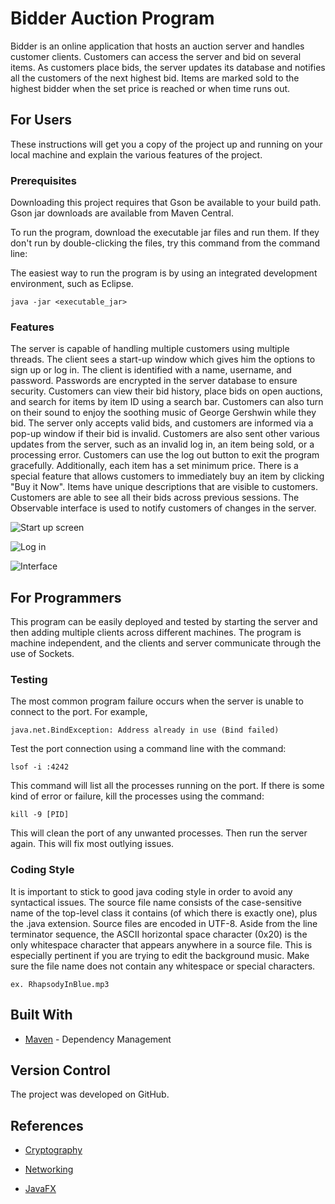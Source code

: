 # Bidder Auction Program

Bidder is an online application that hosts an auction server and handles customer clients. Customers can access the server and bid on several items. As customers place bids, the server updates its database and notifies all the customers of the next highest bid. Items are marked sold to the highest bidder when the set price is reached or when time runs out. 

## For Users

These instructions will get you a copy of the project up and running on your local machine and explain the various features of the project. 

### Prerequisites

Downloading this project requires that Gson be available to your build path. Gson jar downloads are available from Maven Central.

To run the program, download the executable jar files and run them. If they don't run by double-clicking the files, try this command from the command line:

The easiest way to run the program is by using an integrated development environment, such as Eclipse. 

```
java -jar <executable_jar>
```

### Features

The server is capable of handling multiple customers using multiple threads. The client sees a start-up window which gives him the options to sign up or log in. The client is identified with a name, username, and password. Passwords are encrypted in the server database to ensure security. Customers can view their bid history, place bids on open auctions, and search for items by item ID using a search bar. Customers can also turn on their sound to enjoy the soothing music of George Gershwin while they bid. The server only accepts valid bids, and customers are informed via a pop-up window if their bid is invalid. Customers are also sent other various updates from the server, such as an invalid log in, an item being sold, or a processing error. Customers can use the log out button to exit the program gracefully. Additionally, each item has a set minimum price. There is a special feature that allows customers to immediately buy an item by clicking "Buy it Now". Items have unique descriptions that are visible to customers. Customers are able to see all their bids across previous sessions. The Observable interface is used to notify customers of changes in the server. 

![Start up screen](https://github.com/deepansi17/final-project-sp-2020-deepanshi17/blob/master/StartUp.png?raw=true)

![Log in](https://github.com/deepansi17/[final-project-sp-2020-deepanshi17/blob/master/Login.png?raw=true)

![Interface](https://github.com/deepansi17/final-project-sp-2020-deepanshi17/blob/master/Interface.png?raw=true)

## For Programmers

This program can be easily deployed and tested by starting the server and then adding multiple clients across different machines. The program is machine independent, and the clients and server communicate through the use of Sockets. 

### Testing

The most common program failure occurs when the server is unable to connect to the port. For example,

```
java.net.BindException: Address already in use (Bind failed)
```
Test the port connection using a command line with the command:

```
lsof -i :4242
```

This command will list all the processes running on the port. If there is some kind of error or failure, kill the processes using the command:

```
kill -9 [PID]
```
This will clean the port of any unwanted processes. Then run the server again. This will fix most outlying issues. 

### Coding Style

It is important to stick to good java coding style in order to avoid any syntactical issues. The source file name consists of the case-sensitive name of the top-level class it contains (of which there is exactly one), plus the .java extension. Source files are encoded in UTF-8. Aside from the line terminator sequence, the ASCII horizontal space character (0x20) is the only whitespace character that appears anywhere in a source file. This is especially pertinent if you are trying to edit the background music. Make sure the file name does not contain any whitespace or special characters. 

```
ex. RhapsodyInBlue.mp3
```

## Built With

* [Maven](https://maven.apache.org/) - Dependency Management


## Version Control

The project was developed on GitHub.

## References

* [Cryptography](http://www.appsdeveloperblog.com/encrypt-user-password-example-java/)

* [Networking](https://docs.oracle.com/javase/tutorial/networking/sockets/clientServer.html)

* [JavaFX](https://www.javaworld.com/article/3057072/exploring-javafxs-application-class.html)
